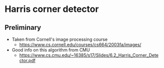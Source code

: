 # Harris corner detector

## Preliminary
- Taken from Cornell's image processing course 
	- https://www.cs.cornell.edu/courses/cs664/2003fa/images/
- Good info on this algorithm from CMU
	- https://www.cs.cmu.edu/~16385/s17/Slides/6.2_Harris_Corner_Detector.pdf
